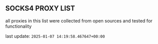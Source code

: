 ## SOCKS4 PROXY LIST

all proxies in this list were collected from open sources and tested for functionality

last update: `2025-01-07 14:19:58.467647+00:00`
